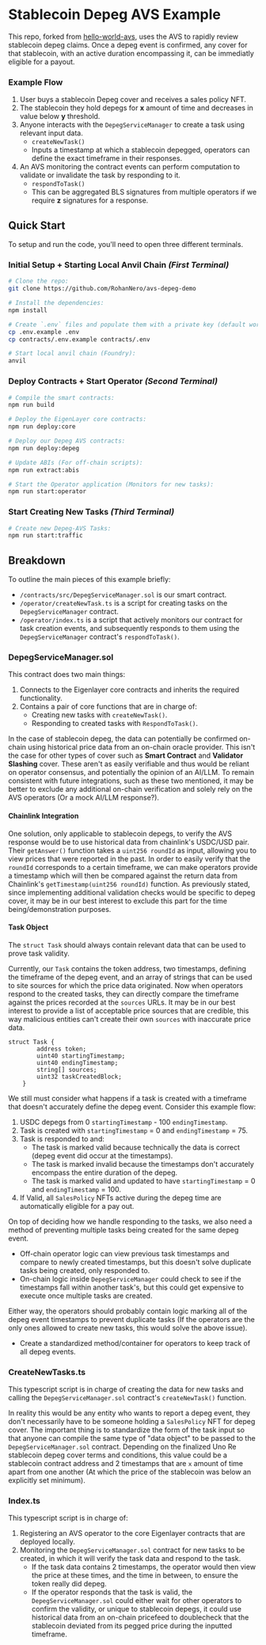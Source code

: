 # Stablecoin Depeg AVS Example

This repo, forked from [hello-world-avs](https://github.com/Layr-Labs/hello-world-avs), uses the AVS to rapidly review stablecoin depeg claims. Once a depeg event is confirmed, any cover for that stablecoin, with an active duration encompassing it, can be immediatly eligible for a payout.

### Example Flow

1. User buys a stablecoin Depeg cover and receives a sales policy NFT.
2. The stablecoin they hold depegs for **x** amount of time and decreases in value below **y** threshold.
3. Anyone interacts with the `DepegServiceManager` to create a task using relevant input data.
   - `createNewTask()`
   - Inputs a timestamp at which a stablecoin depegged, operators can define the exact timeframe in their responses.
4. An AVS monitoring the contract events can perform computation to validate or invalidate the task by responding to it.
   - `respondToTask()`
   - This can be aggregated BLS signatures from multiple operators if we require **z** signatures for a response.

## Quick Start

To setup and run the code, you'll need to open three different terminals.

### Initial Setup + Starting Local Anvil Chain _(First Terminal)_

```sh
# Clone the repo:
git clone https://github.com/RohanNero/avs-depeg-demo

# Install the dependencies:
npm install

# Create `.env` files and populate them with a private key (default works):
cp .env.example .env
cp contracts/.env.example contracts/.env

# Start local anvil chain (Foundry):
anvil
```

### Deploy Contracts + Start Operator _(Second Terminal)_

```sh
# Compile the smart contracts:
npm run build

# Deploy the EigenLayer core contracts:
npm run deploy:core

# Deploy our Depeg AVS contracts:
npm run deploy:depeg

# Update ABIs (For off-chain scripts):
npm run extract:abis

# Start the Operator application (Monitors for new tasks):
npm run start:operator
```

### Start Creating New Tasks _(Third Terminal)_

```sh
# Create new Depeg-AVS Tasks:
npm run start:traffic
```

## Breakdown

To outline the main pieces of this example briefly:

- `/contracts/src/DepegServiceManager.sol` is our smart contract.
- `/operator/createNewTask.ts` is a script for creating tasks on the `DepegServiceManager` contract.
- `/operator/index.ts` is a script that actively monitors our contract for task creation events, and subsequently responds to them using the `DepegServiceManager` contract's `respondToTask()`.

### DepegServiceManager.sol

This contract does two main things:

1. Connects to the Eigenlayer core contracts and inherits the required functionality.
2. Contains a pair of core functions that are in charge of:
   - Creating new tasks with `createNewTask()`.
   - Responding to created tasks with `RespondToTask()`.

In the case of stablecoin depeg, the data can potentially be confirmed on-chain using historical price data from an on-chain oracle provider. This isn't the case for other types of cover such as **Smart Contract** and **Validator Slashing** cover. These aren't as easily verifiable and thus would be reliant on operator consensus, and potentially the opinion of an AI/LLM. To remain consistent with future integrations, such as these two mentioned, it may be better to exclude any additional on-chain verification and solely rely on the AVS operators (Or a mock AI/LLM response?).

#### Chainlink Integration

One solution, only applicable to stablecoin depegs, to verify the AVS response would be to use historical data from chainlink's USDC/USD pair. Their `getAnswer()` function takes a `uint256 roundId` as input, allowing you to view prices that were reported in the past. In order to easily verify that the `roundId` corresponds to a certain timeframe, we can make operators provide a timestamp which will then be compared against the return data from Chainlink's `getTimestamp(uint256 roundId)` function. As previously stated, since implementing additional validation checks would be specific to depeg cover, it may be in our best interest to exclude this part for the time being/demonstration purposes.

#### Task Object

The `struct Task` should always contain relevant data that can be used to prove task validity.

Currently, our `Task` contains the token address, two timestamps, defining the timeframe of the depeg event, and an array of strings that can be used to site sources for which the price data originated. Now when operators respond to the created tasks, they can directly compare the timeframe against the prices recorded at the `sources` URLs. It may be in our best interest to provide a list of acceptable price sources that are credible, this way malicious entities can't create their own `sources` with inaccurate price data.

```sol
struct Task {
        address token;
        uint40 startingTimestamp;
        uint40 endingTimestamp;
        string[] sources;
        uint32 taskCreatedBlock;
    }
```

We still must consider what happens if a task is created with a timeframe that doesn't accurately define the depeg event. Consider this example flow:

1. USDC depegs from 0 `startingTimestamp` - 100 `endingTimestamp`.
2. Task is created with `startingTimestamp` = 0 and `endingTimestamp` = 75.
3. Task is responded to and:
   - The task is marked valid because technically the data is correct (depeg event did occur at the timestamps).
   - The task is marked invalid because the timestamps don't accurately encompass the entire duration of the depeg.
   - The task is marked valid and updated to have `startingTimestamp` = 0 and `endingTimestamp` = 100.
4. If Valid, all `SalesPolicy` NFTs active during the depeg time are automatically eligible for a pay out.

On top of deciding how we handle responding to the tasks, we also need a method of preventing multiple tasks being created for the same depeg event.

- Off-chain operator logic can view previous task timestamps and compare to newly created timestamps, but this doesn't solve duplicate tasks being created, only responded to.
- On-chain logic inside `DepegServiceManager` could check to see if the timestamps fall within another task's, but this could get expensive to execute once multiple tasks are created.

Either way, the operators should probably contain logic marking all of the depeg event timestamps to prevent duplicate tasks (If the operators are the only ones allowed to create new tasks, this would solve the above issue).

- Create a standardized method/container for operators to keep track of all depeg events.

### CreateNewTasks.ts

This typescript script is in charge of creating the data for new tasks and calling the `DepegServiceManager.sol` contract's `createNewTask()` function.

In reality this would be any entity who wants to report a depeg event, they don't necessarily have to be someone holding a `SalesPolicy` NFT for depeg cover. The important thing is to standardize the form of the task input so that anyone can compile the same type of "data object" to be passed to the `DepegServiceManager.sol` contract. Depending on the finalized Uno Re stablecoin depeg cover terms and conditions, this value could be a stablecoin contract address and 2 timestamps that are `x` amount of time apart from one another (At which the price of the stablecoin was below an explicitly set minimum).

### Index.ts

This typescript script is in charge of:

1. Registering an AVS operator to the core Eigenlayer contracts that are deployed locally.
2. Monitoring the `DepegServiceManager.sol` contract for new tasks to be created, in which it will verify the task data and respond to the task.
   - If the task data contains 2 timestamps, the operator would then view the price at these times, and the time in between, to ensure the token really did depeg.
   - If the operator responds that the task is valid, the `DepegServiceManager.sol` could either wait for other operators to confirm the validity, or unique to stablecoin depegs, it could use historical data from an on-chain pricefeed to doublecheck that the stablecoin deviated from its pegged price during the inputted timeframe.

